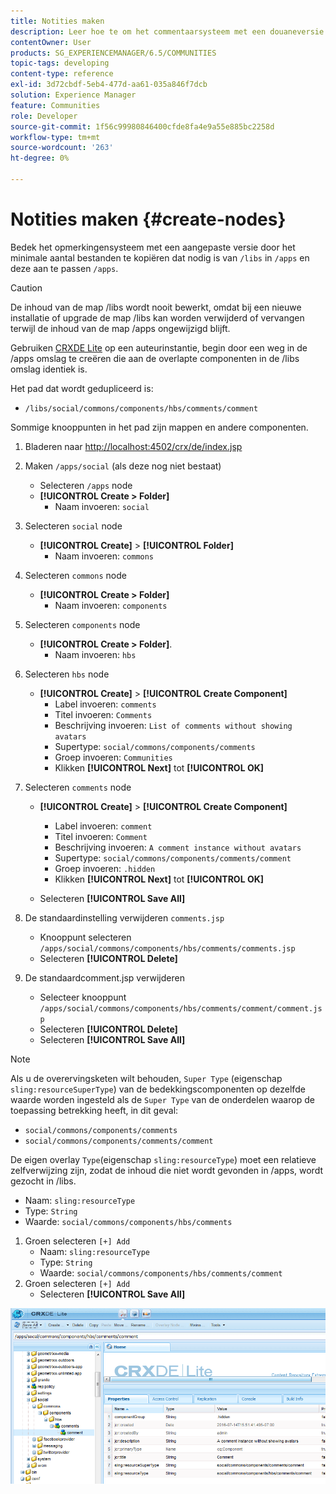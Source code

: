 ```yaml
---
title: Notities maken
description: Leer hoe te om het commentaarsysteem met een douaneversie te bedekken door het minimale aantal dossiers noodzakelijk van /libs te kopiëren en hen in /apps uit te geven.
contentOwner: User
products: SG_EXPERIENCEMANAGER/6.5/COMMUNITIES
topic-tags: developing
content-type: reference
exl-id: 3d72cbdf-5eb4-477d-aa61-035a846f7dcb
solution: Experience Manager
feature: Communities
role: Developer
source-git-commit: 1f56c99980846400cfde8fa4e9a55e885bc2258d
workflow-type: tm+mt
source-wordcount: '263'
ht-degree: 0%

---
```


# Notities maken {#create-nodes}

Bedek het opmerkingensysteem met een aangepaste versie door het minimale aantal bestanden te kopiëren dat nodig is van `/libs` in `/apps` en deze aan te passen `/apps`.

>[!CAUTION]
>
>De inhoud van de map /libs wordt nooit bewerkt, omdat bij een nieuwe installatie of upgrade de map /libs kan worden verwijderd of vervangen terwijl de inhoud van de map /apps ongewijzigd blijft.

Gebruiken [CRXDE Lite](../../help/sites-developing/developing-with-crxde-lite.md) op een auteurinstantie, begin door een weg in de /apps omslag te creëren die aan de overlapte componenten in de /libs omslag identiek is.

Het pad dat wordt gedupliceerd is:

* `/libs/social/commons/components/hbs/comments/comment`

Sommige knooppunten in het pad zijn mappen en andere componenten.

1. Bladeren naar [http://localhost:4502/crx/de/index.jsp](http://localhost:4502/crx/de/index.jsp)
1. Maken `/apps/social` (als deze nog niet bestaat)
   * Selecteren `/apps` node
   * **[!UICONTROL Create > Folder]**
      * Naam invoeren: `social`
1. Selecteren `social` node
   * **[!UICONTROL Create]** > **[!UICONTROL Folder]**
      * Naam invoeren: `commons`
1. Selecteren `commons` node
   * **[!UICONTROL Create > Folder]**
      * Naam invoeren: `components`
1. Selecteren `components` node
   * **[!UICONTROL Create > Folder]**.
      * Naam invoeren: `hbs`
1. Selecteren `hbs` node
   * **[!UICONTROL Create]** > **[!UICONTROL Create Component]**
      * Label invoeren: `comments`
      * Titel invoeren: `Comments`
      * Beschrijving invoeren: `List of comments without showing avatars`
      * Supertype: `social/commons/components/comments`
      * Groep invoeren: `Communities`
      * Klikken **[!UICONTROL Next]** tot **[!UICONTROL OK]**
1. Selecteren `comments` node

   * **[!UICONTROL Create]** > **[!UICONTROL Create Component]**

      * Label invoeren: `comment`
      * Titel invoeren: `Comment`
      * Beschrijving invoeren: `A comment instance without avatars`
      * Supertype: `social/commons/components/comments/comment`
      * Groep invoeren: `.hidden`
      * Klikken **[!UICONTROL Next]** tot **[!UICONTROL OK]**
   * Selecteren **[!UICONTROL Save All]**
1. De standaardinstelling verwijderen `comments.jsp`
   * Knooppunt selecteren `/apps/social/commons/components/hbs/comments/comments.jsp`
   * Selecteren **[!UICONTROL Delete]**
1. De standaardcomment.jsp verwijderen
   * Selecteer knooppunt `/apps/social/commons/components/hbs/comments/comment/comment.jsp`
   * Selecteren **[!UICONTROL Delete]**
   * Selecteren **[!UICONTROL Save All]**

>[!NOTE]
>
>Als u de overervingsketen wilt behouden, `Super Type` (eigenschap `sling:resourceSuperType`) van de bedekkingscomponenten op dezelfde waarde worden ingesteld als de `Super Type` van de onderdelen waarop de toepassing betrekking heeft, in dit geval:
>
>* `social/commons/components/comments`
>* `social/commons/components/comments/comment`

De eigen overlay `Type`(eigenschap `sling:resourceType`) moet een relatieve zelfverwijzing zijn, zodat de inhoud die niet wordt gevonden in /apps, wordt gezocht in /libs.
* Naam: `sling:resourceType`
* Type: `String`
* Waarde: `social/commons/components/hbs/comments`

1. Groen selecteren `[+] Add`
   * Naam: `sling:resourceType`
   * Type: `String`
   * Waarde: `social/commons/components/hbs/comments/comment`
1. Groen selecteren `[+] Add`
   * Selecteren **[!UICONTROL Save All]**

![create-nodes](assets/create-nodes.png)
